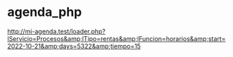 # agenda_php
http://mi-agenda.test/loader.php?lServicio=Procesos&amp;lTipo=rentas&amp;lFuncion=horarios&amp;start=2022-10-21&amp;days=5322&amp;tiempo=15
